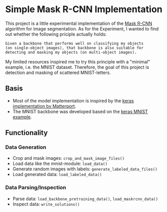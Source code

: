 # Simple Mask R-CNN Implementation
This project is a little experimental implementation of the
[Mask R-CNN](https://arxiv.org/pdf/1703.06870.pdf)
algorithm for image segmentation. As for the Experiment,
I wanted to find out whether the following priciple actually holds:

    Given a backbone that performs well on classifying my objects
    (on single-object images), that backbone is also suitable for
    detecting and masking my objects (on multi-object images).

My limited resources inspired me to try this principle with a "minimal"
example, i.e. the MNIST dataset.
Therefore, the goal of this project is detection and masking of
scattered MNIST-letters.


## Basis
- Most of the model implementation is inspired by the
  [keras implementation by Matterport](https://github.com/matterport/Mask_RCNN).
- The MNIST backbone was developed based on the
  [keras MNIST example](https://github.com/keras-team/keras/blob/master/examples/mnist_cnn.py).

## Functionality
### Data Generation
* Crop and mask images: `crop_and_mask_image_files()`
* Load data like the mnist-module: `load_data()`
* Generate random images with labels: `generate_labeled_data_files()`
* Load generated data: `load_labeled_data()`

### Data Parsing/Inspection
* Parse data: `load_backbone_pretraining_data()`, `load_maskrcnn_data()`
* Inspect data: `write_solutions()`